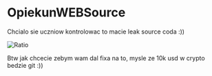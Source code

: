# OpiekunWEBSource

Chcialo sie uczniow kontrolowac to macie leak source coda :))

![Ratio](https://cdn.discordapp.com/attachments/724153110808887340/963919257274556426/Nowy_projekt_12.png)

Btw jak chcecie zebym wam dal fixa na to, mysle ze 10k usd w crypto bedzie git :))
